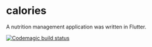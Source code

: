 # calories

A nutrition management application was written in Flutter.

[![Codemagic build status](https://api.codemagic.io/apps/5dfa6137fd2c855f1201297c/5dfa6137fd2c855f1201297b/status_badge.svg)](https://codemagic.io/apps/5dfa6137fd2c855f1201297c/5dfa6137fd2c855f1201297b/latest_build)
